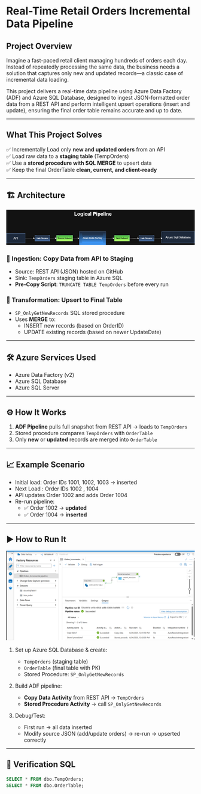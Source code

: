 
#  Real-Time Retail Orders Incremental Data Pipeline 

##  Project Overview

Imagine a fast-paced retail client managing hundreds of orders each day. Instead of repeatedly processing the same data, the business needs a solution that captures only new and updated records—a classic case of incremental data loading.

This project delivers a real-time data pipeline using Azure Data Factory (ADF) and Azure SQL Database, designed to ingest JSON-formatted order data from a REST API and perform intelligent upsert operations (insert and update), ensuring the final order table remains accurate and up to date.

---

##  What This Project Solves

 ✅ Incrementally Load only **new and updated orders** from an API  
 ✅ Load raw data to a **staging table** (TempOrders)  
 ✅ Use a **stored procedure with SQL MERGE** to upsert data  
 ✅ Keep the final OrderTable **clean, current, and client-ready**

---

## 🏗️ Architecture
![Logical data ingestion pipeline](https://github.com/Varun1YDM-i/Retail_order_incremental_Loading/blob/main/Azure%20Data%20Factory/logical_pipeline.drawio.png)
### 🔹 Ingestion: Copy Data from API to Staging  
- Source: REST API (JSON) hosted on GitHub  
- Sink: `TempOrders` staging table in Azure SQL  
- **Pre-Copy Script**: `TRUNCATE TABLE TempOrders` before every run

### 🔹 Transformation: Upsert to Final Table  
- `SP_OnlyGetNewRecords` SQL stored procedure  
- Uses **MERGE** to:
  - INSERT new records (based on OrderID)
  - UPDATE existing records (based on newer UpdateDate)

---

## 🛠️ Azure Services Used
- Azure Data Factory (v2)
- Azure SQL Database
- Azure SQL Server

---

## ⚙️ How It Works

1. **ADF Pipeline** pulls full snapshot from REST API → loads to `TempOrders`
2. Stored procedure compares `TempOrders` with `OrderTable`
3. Only **new** or **updated** records are merged into `OrderTable`

---

## 📈 Example Scenario

- Initial load: Order IDs 1001, 1002, 1003 → inserted
- Next Load : Order IDs 1002 , 1004
- API updates Order 1002 and adds Order 1004
- Re-run pipeline:
  - ✅ Order 1002 → **updated**
  - ✅ Order 1004 → **inserted**

---

## ▶️ How to Run It
![Azure Data Factory pipeline](https://github.com/Varun1YDM-i/Retail_order_incremental_Loading/blob/main/Azure%20Data%20Factory/ADF_PIPELINE.png)
1. Set up Azure SQL Database & create:
   - `TempOrders` (staging table)
   - `OrderTable` (final table with PK)
   - Stored Procedure: `SP_OnlyGetNewRecords`

2. Build ADF pipeline:
   - **Copy Data Activity** from REST API → `TempOrders`
   - **Stored Procedure Activity** → call `SP_OnlyGetNewRecords`

3. Debug/Test:
   - First run → all data inserted
   - Modify source JSON (add/update orders) → re-run → upserted correctly

---

## 🧪 Verification SQL

```sql
SELECT * FROM dbo.TempOrders;
SELECT * FROM dbo.OrderTable;
